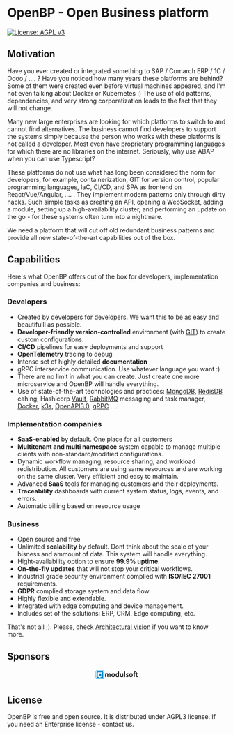 # OpenBP - Open Business platform

[![License: AGPL v3](https://img.shields.io/badge/License-AGPL%20v3-blue.svg)](https://www.gnu.org/licenses/agpl-3.0)

## Motivation
Have you ever created or integrated something to SAP / Comarch ERP / 1C / Odoo / …. ? Have you noticed how many years these platforms are behind? Some of them were created even before virtual machines appeared, and I'm not even talking about Docker or Kubernetes :) The use of old patterns, dependencies, and very strong corporatization leads to the fact that they will not change.

Many new large enterprises are looking for which platforms to switch to and cannot find alternatives. The business cannot find developers to support the systems simply because the person who works with these platforms is not called a developer. Most even have proprietary programming languages ​​for which there are no libraries on the internet. Seriously, why use ABAP when you can use Typescript?

These platforms do not use what has long been considered the norm for developers, for example, containerization, GIT for version control, popular programming languages, IaC, CI/CD, and SPA as frontend on React/Vue/Angular, …. . They implement modern patterns only through dirty hacks. Such simple tasks as creating an API, opening a WebSocket, adding a module, setting up a high-availability cluster, and performing an update on the go - for these systems often turn into a nightmare.

We need a platform that will cut off old redundant business patterns and provide all new state-of-the-art capabilities out of the box.

## Capabilities
Here's what OpenBP offers out of the box for developers, implementation companies and business:

### Developers
- Created by developers for developers. We want this to be as easy and beautifulll as possible. 
- **Developer-friendly version-controlled** environment (with [GIT](https://git-scm.com/)) to create custom configurations.
- **CI/CD** pipelines for easy deployments and support
- **OpenTelemetry** tracing to debug
- Intense set of highly detailed **documentation**
- gRPC interservice communication. Use whatever language you want :)
- There are no limit in what you can create. Just create one more microservice and OpenBP will handle everything.
- Use of state-of-the-art technologies and practices: [MongoDB](https://www.mongodb.com/), [RedisDB](https://redis.io/) cahing, Hashicorp [Vault](https://www.vaultproject.io), [RabbitMQ](https://www.rabbitmq.com/) messaging and task manager, [Docker](https://www.docker.com/), [k3s](https://k3s.io/), [OpenAPI3.0](https://swagger.io/specification/), [gRPC](https://grpc.io/) ....

### Implementation companies
- **SaaS-enabled** by default. One place for all customers
- **Multitenant and multi namespace** system capable to manage multiple clients with non-standard/modified configurations.
- Dynamic workflow managing, resource sharing, and workload redistribution. All customers are using same resources and are working on the same cluster. Very efficient and easy to maintain.
- Advanced **SaaS** tools for managing customers and their deployments.
- **Traceability** dashboards with current system status, logs, events, and errors.
- Automatic billing based on resource usage

### Business
- Open source and free
- Unlimited **scalability** by default. Dont think about the scale of your bisness and ammount of data. This system will handle everything.
- Hight-availability option to ensure **99.9% uptime**.
- **On-the-fly updates** that will not stop your critical workflows.
- Industrial grade security environment complied with **ISO/IEC 27001** requirements.
- **GDPR** complied storage system and data flow.
- Highly flexible and extendable.
- Integrated with edge computing and device management.
- Includes set of the solutions: ERP, CRM, Edge computing, etc.

That's not all ;). Please, check [Architectural vision](./docs/architecture/architecture_vision.md) if you want to know more.

## Sponsors
<div align="center">
  <a href="https://modulsoft.pl/">
    <img src="./site/content/assets/images/sponsors/modulsoft.svg" width="20%" />
  </a>
</div>


## License
OpenBP is free and open source. It is distributed under AGPL3 license. If you need an Enterprise license - contact us.